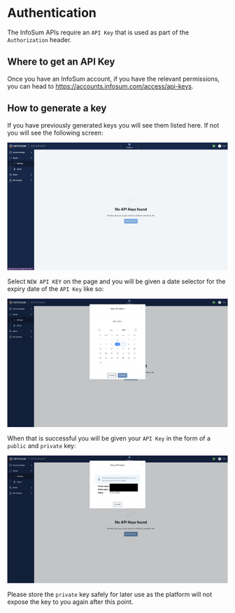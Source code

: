 # Authentication

The InfoSum APIs require an `API Key` that is used as part of the `Authorization` header.

## Where to get an API Key

Once you have an InfoSum account, if you have the relevant permissions, you can head to https://accounts.infosum.com/access/api-keys.

## How to generate a key

If you have previously generated keys you will see them listed here. If not you will see the following screen:

![No API Keys Generated](/img/authentication/no-api-keys.png)

Select `NEW API KEY` on the page and you will be given a date selector for the expiry date of the `API Key` like so:

![Select an expiry date for the expiry key](/img/authentication/set-api-key-expiry.png)

When that is successful you will be given your `API Key` in the form of a `public` and `private` key:

![Granted public and private API Keys](/img/authentication/granted-public-private-api-keys.png)

Please store the `private` key safely for later use as the platform will not expose the key to you again after this point.